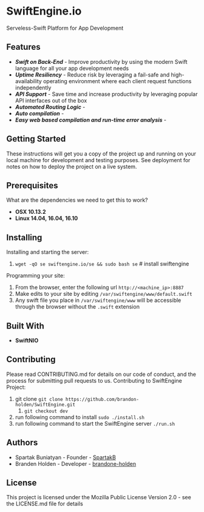 # SwiftEngine.io
Serveless-Swift Platform for App Development

## Features
* ___Swift on Back-End___ - Improve productivity by using the modern Swift language for all your app development needs
* ___Uptime Resiliency___ - Reduce risk by leveraging a fail-safe and high-availability operating environment where each client request functions independently
* ___API Support___ - Save time and increase productivity by leveraging popular API interfaces out of the box
* ___Automated Routing Logic___ - 
* ___Auto compilation___ - 
* ___Easy web based compilation and run-time error analysis___ -

## Getting Started
These instructions will get you a copy of the project up and running on your local machine for development and testing purposes. See deployment for notes on how to deploy the project on a live system.

## Prerequisites
What are the dependencies we need to get this to work?  

* __OSX 10.13.2__
* __Linux 14.04, 16.04, 16.10__

## Installing
Installing and starting the server:
1. `wget -qO se swiftengine.io/se && sudo bash se` # install swiftengine

Programming your site:
1. From the browser, enter the following url `http://<machine_ip>:8887`
2. Make edits to your site by editing `/var/swiftengine/www/default.swift`
3. Any swift file you place in `/var/swiftengine/www` will be accessible through the browser without the `.swift` extension

## Built With
* __SwiftNIO__

## Contributing
Please read CONTRIBUTING.md for details on our code of conduct, and the process for submitting pull requests to us.
Contributing to SwiftEngine Project:

1. git clone `git clone https://github.com/brandon-holden/SwiftEngine.git`
    1. `git checkout dev`
2. run following command to install `sudo ./install.sh`
3. run following command to start the SwiftEngine server `./run.sh`

## Authors
* Spartak Buniatyan - Founder - [SpartakB](https://github.com/spartakb)
* Branden Holden - Developer - [brandone-holden](https://github.com/brandon-holden)

## License
This project is licensed under the Mozilla Public License Version 2.0 - see the LICENSE.md file for details
